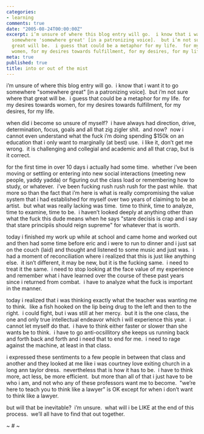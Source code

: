 ```yaml
---
categories:
- learning
comments: true
date: "2005-08-24T00:00:00Z"
excerpt: i’m unsure of where this blog entry will go.  i know that i want it to go
  somewhere 'somewhere great' [in a patronizing voice].  but i’m not sure where that
  great will be.  i guess that could be a metaphor for my life.  for my desires towards
  women, for my desires towards fulfillment, for my desires, for my life.
meta: true
published: true
title: into or out of the mist
---
```


i’m unsure of where this blog entry will go.  i know that i want it to go somewhere "somewhere great" [in a patronizing voice].  but i’m not sure where that great will be.  i guess that could be a metaphor for my life.  for my desires towards women, for my desires towards fulfillment, for my desires, for my life.

when did i become so unsure of myself?  i have always had direction, drive, determination, focus, goals and all that zig zigler shit.  and now?  now i cannot even understand what the fuck i’m doing spending $150k on an education that i only want to marginally (at best) use.  i like it, don’t get me wrong.  it is challenging and collegial and academic and all that crap, but is it correct.

for the first time in over 10 days i actually had some time.  whether i’ve been moving or settling or entering into new social interactions (meeting new people, yaddy yadda) or figuring out the class load or remembering how to study, or whatever.  i’ve been fucking rush rush rush for the past while.  that more so than the fact that i’m here is what is really compromising the value system that i had established for myself over two years of claiming to be an artist.  but what was really lacking was time.  time to think, time to analyze, time to examine, time to be.  i haven’t looked deeply at anything other than what the fuck this dude means when he says "stare decisis is crap and i say that stare principiis should reign supreme" for whatever that is worth.  

today i finished my work up while at school and came home and worked out and then had some time before eric and i were to run to dinner and i just sat on the couch (laid) and thought and listened to some music and just was.  i had a moment of reconciliation where i realized that this is just like anything else.  it isn’t different, it may be new, but it is the fucking same.  i need to treat it the same.  i need to stop looking at the face value of my experience and remember what i have learned over the course of these past years since i returned from combat.  i have to analyze what the fuck is important in the manner.

today i realized that i was thinking exactly what the teacher was wanting me to think.  like a fish hooked on the lip being drug to the left and then to the right.  i could fight, but i was still at her mercy.  but it is the one class, the one and only true intellectual endeavor which i will experience this year.  i cannot let myself do that.  i have to think either faster or slower than she wants be to think.  i have to go anti-ocsillitory she keeps us running back and forth back and forth and i need that to end for me.  i need to rage against the machine, at least in that class.  

i expressed these sentiments to a few people in between that class and another and they looked at me like i was courtney love exiting church in a long ann taylor dress.  nevertheless that is how it has to be.  i have to think more, act less, be more efficient.  but more than all of that i just have to be who i am, and not who any of these professors want me to become.  "we’re here to teach you to think like a lawyer" is OK except for when i don’t want to think like a lawyer.

but will that be inevitable?  i’m unsure.  what will i be LIKE at the end of this process.  we’ll all have to find that out together.

~ # ~